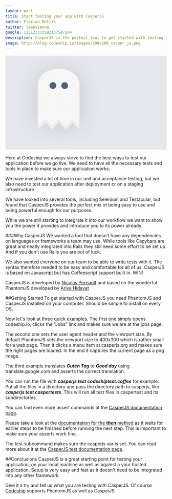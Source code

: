 ```yaml
---
layout: post
title: Start testing your app with CasperJS
author: Florian Motlik
twitter: leanvienna
google: 115123333592137547204
description: CasperJS is the perfect tool to get started with testing your deployed applications
image: http://blog.codeship.io/images/200x200_casper_js.png
---
```

![Casperjs](/images/casperjs/Casper_JS_ghost.gif)

Here at Codeship we always strive to find the best ways to test our
application before we go live. We need to have all the necessary tests
and tools in place to make sure our application works.

We have invested a lot of time in our unit and acceptance testing, but
we also need to test our application after deployment or on
a staging infrastructure.

We have looked into several tools, including Selenium and Testacular, but
found that CasperJS provides the perfect mix of being easy to use and
being powerful enough for our purposes.

While we are still starting to integrate it into our workflow we want to
show you the power it provides and introduce you to its power already.

###Why CasperJS
We wanted a tool that doesn't have any dependencies on languages
or frameworks a team may use. While tools like Capybara are great and neatly
integrated into Rails they still need some effort to be set up. And if you
don't use Rails you are out of luck.

We also wanted everyone on our team to be able to write tests with it.
The syntax therefore needed to be easy and comfortable for all of us.
CasperJS is based on Javascript but has Coffeescript support built in. WIN!

CasperJS is developed by [Nicolas Perriault](https://github.com/n1k0) and based
on the wonderful PhantomJS developed by [Ariya
Hidayat](https://github.com/ariya)

##Getting Started
To get started with CasperJS you need PhantomJS and CasperJS installed
on your computer. Should be simple to install on every OS.

Now let's look at three quick examples.
The first one simply opens codeship.io, clicks the "Jobs" link and makes
sure we are at the jobs page.

<script src="https://gist.github.com/flomotlik/5103432.js"></script>

The second one sets the user agent header and the viewport size. By default
PhantomJS sets the viewport size to 400x300 which is rather small for a
web page. Then it clicks a menu item at casperjs.org and makes sure
the right pages are loaded. In the end it captures the current page as a
png image.

<script src="https://gist.github.com/flomotlik/5113089.js"></script>

The third example translates ***Guten Tag*** to ***Good day*** using
translate.google.com and asserts the correct translation.

<script src="https://gist.github.com/flomotlik/5113098.js"></script>

You can run the file with ***casperjs test codeshiptest.coffee*** for
example. Put all the files in a directory and pass the directory path to
casperjs, like ***casperjs test caspertests***. This will run all test files
in caspertest and its subdirectories.

You can find even more assert commands at the [CasperJS documentation page](http://casperjs.org/api.html#tester).

Please take a look at the [documentation for the ***then***
method](http://casperjs.org/faq.html#faq-step-stack) as it waits for
earlier steps to be finished before running the next step. This is
important to make sure your asserts work fine.

The test subcommand makes sure the casperjs var is set. You can read more
about it at the [CasperJS test documentation
page](http://casperjs.org/testing.html).

##Conclusions
CasperJS is a great starting point for testing your application, on your
local machine as well as against a your hosted application.
Setup is very easy and fast as it doesn't need to
be integrated into any other framework.

Give it a try and tell us what you are testing with CasperJS. Of course
[Codeship](https://www.codeship.io) supports PhantomJS as well as CasperJS.
